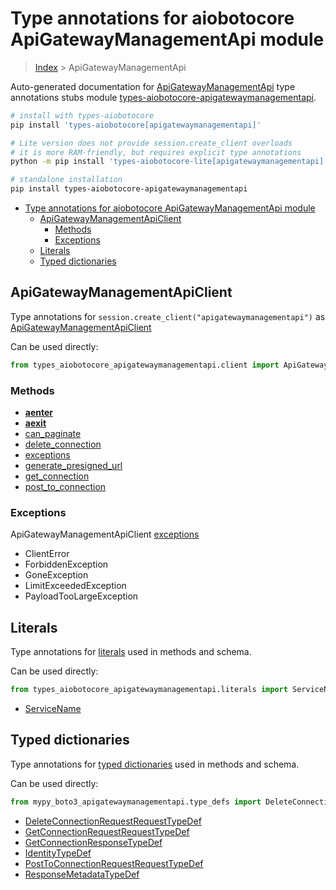 <a id="type-annotations-for-aiobotocore-apigatewaymanagementapi-module"></a>

# Type annotations for aiobotocore ApiGatewayManagementApi module

> [Index](..) > ApiGatewayManagementApi

Auto-generated documentation for
[ApiGatewayManagementApi](https://boto3.amazonaws.com/v1/documentation/api/latest/reference/services/apigatewaymanagementapi.html#ApiGatewayManagementApi)
type annotations stubs module
[types-aiobotocore-apigatewaymanagementapi](https://pypi.org/project/types-aiobotocore-apigatewaymanagementapi/).

```bash
# install with types-aiobotocore
pip install 'types-aiobotocore[apigatewaymanagementapi]'

# Lite version does not provide session.create_client overloads
# it is more RAM-friendly, but requires explicit type annotations
python -m pip install 'types-aiobotocore-lite[apigatewaymanagementapi]'

# standalone installation
pip install types-aiobotocore-apigatewaymanagementapi
```

- [Type annotations for aiobotocore ApiGatewayManagementApi module](#type-annotations-for-aiobotocore-apigatewaymanagementapi-module)
  - [ApiGatewayManagementApiClient](#apigatewaymanagementapiclient)
    - [Methods](#methods)
    - [Exceptions](#exceptions)
  - [Literals](#literals)
  - [Typed dictionaries](#typed-dictionaries)

<a id="apigatewaymanagementapiclient"></a>

## ApiGatewayManagementApiClient

Type annotations for `session.create_client("apigatewaymanagementapi")` as
[ApiGatewayManagementApiClient](./client.md)

Can be used directly:

```python
from types_aiobotocore_apigatewaymanagementapi.client import ApiGatewayManagementApiClient
```

<a id="methods"></a>

### Methods

- [__aenter__](./client.md#__aenter__)
- [__aexit__](./client.md#__aexit__)
- [can_paginate](./client.md#can_paginate)
- [delete_connection](./client.md#delete_connection)
- [exceptions](./client.md#exceptions)
- [generate_presigned_url](./client.md#generate_presigned_url)
- [get_connection](./client.md#get_connection)
- [post_to_connection](./client.md#post_to_connection)

<a id="exceptions"></a>

### Exceptions

ApiGatewayManagementApiClient [exceptions](./client.md#exceptions)

- ClientError
- ForbiddenException
- GoneException
- LimitExceededException
- PayloadTooLargeException

<a id="literals"></a>

## Literals

Type annotations for [literals](./literals.md) used in methods and schema.

Can be used directly:

```python
from types_aiobotocore_apigatewaymanagementapi.literals import ServiceName, ...
```

- [ServiceName](./literals.md#servicename)

<a id="typed-dictionaries"></a>

## Typed dictionaries

Type annotations for [typed dictionaries](./type_defs.md) used in methods and
schema.

Can be used directly:

```python
from mypy_boto3_apigatewaymanagementapi.type_defs import DeleteConnectionRequestRequestTypeDef, ...
```

- [DeleteConnectionRequestRequestTypeDef](./type_defs.md#deleteconnectionrequestrequesttypedef)
- [GetConnectionRequestRequestTypeDef](./type_defs.md#getconnectionrequestrequesttypedef)
- [GetConnectionResponseTypeDef](./type_defs.md#getconnectionresponsetypedef)
- [IdentityTypeDef](./type_defs.md#identitytypedef)
- [PostToConnectionRequestRequestTypeDef](./type_defs.md#posttoconnectionrequestrequesttypedef)
- [ResponseMetadataTypeDef](./type_defs.md#responsemetadatatypedef)
